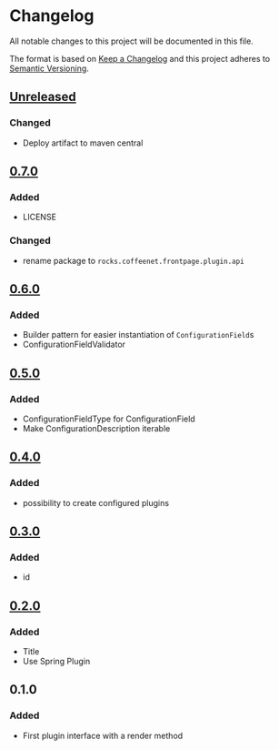 # Changelog
All notable changes to this project will be documented in this file.

The format is based on [Keep a Changelog](http://keepachangelog.com/en/1.0.0/)
and this project adheres to [Semantic Versioning](http://semver.org/spec/v2.0.0.html).

## [Unreleased]
### Changed
- Deploy artifact to maven central


## [0.7.0]
### Added
- LICENSE

### Changed
- rename package to `rocks.coffeenet.frontpage.plugin.api`


## [0.6.0]
### Added
- Builder pattern for easier instantiation of `ConfigurationField`s
- ConfigurationFieldValidator


## [0.5.0]
### Added
- ConfigurationFieldType for ConfigurationField
- Make ConfigurationDescription iterable


## [0.4.0]
### Added
- possibility to create configured plugins


## [0.3.0]
### Added
- id


## [0.2.0]
### Added
- Title
- Use Spring Plugin


## 0.1.0
### Added
- First plugin interface with a render method


[Unreleased]: https://github.com/coffeenet/coffeenet-frontpage-plugin-api/compare/0.7.0...HEAD
[0.7.0]: https://github.com/coffeenet/coffeenet-frontpage-plugin-api/compare/0.6.0...0.7.0
[0.6.0]: https://github.com/coffeenet/coffeenet-frontpage-plugin-api/compare/0.5.0...0.6.0
[0.5.0]: https://github.com/coffeenet/coffeenet-frontpage-plugin-api/compare/0.4.0...0.5.0
[0.4.0]: https://github.com/coffeenet/coffeenet-frontpage-plugin-api/compare/0.3.0...0.4.0
[0.3.0]: https://github.com/coffeenet/coffeenet-frontpage-plugin-api/compare/0.2.0...0.3.0
[0.2.0]: https://github.com/coffeenet/coffeenet-frontpage-plugin-api/compare/0.1.0...0.2.0
